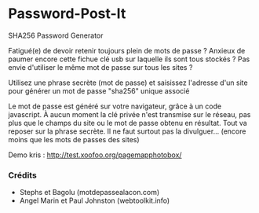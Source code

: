 Password-Post-It
================

SHA256 Password Generator

Fatigué(e) de devoir retenir toujours plein de mots de passe ?
Anxieux de paumer encore cette fichue clé usb sur laquelle ils sont tous stockés ?
Pas envie d'utiliser le même mot de passe sur tous les sites ?

Utilisez une phrase secrète (mot de passe) et saisissez l'adresse d'un site pour générer un mot de passe "sha256" unique associé

Le mot de passe est généré sur votre navigateur, grâce à un code javascript.
À aucun moment la clé privée n'est transmise sur le réseau, pas plus que le champs du site ou le mot de passe obtenu en résultat.
Tout va reposer sur la phrase secrète. Il ne faut surtout pas la divulguer... (encore moins que les mots de passes des sites)

Demo kris : http://test.xoofoo.org/pagemapphotobox/

### Crédits ###
*	Stephs et Bagolu (motdepassealacon.com)
*	Angel Marin et Paul Johnston (webtoolkit.info)